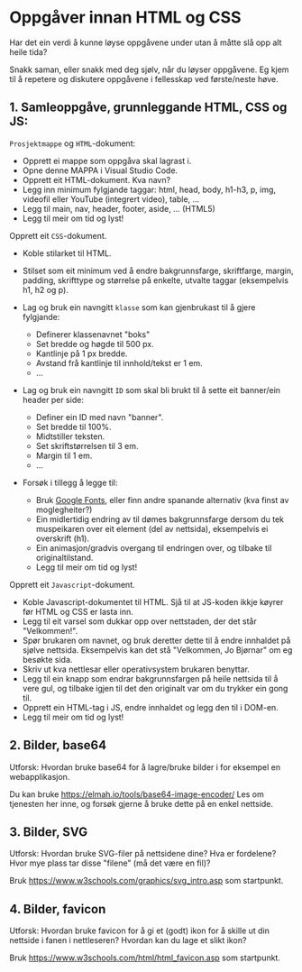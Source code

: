 # Oppgåver innan HTML og CSS

Har det ein verdi å kunne løyse oppgåvene under utan å måtte slå opp alt heile tida?
 
Snakk saman, eller snakk med deg sjølv, når du løyser oppgåvene. Eg kjem til å repetere og diskutere oppgåvene i fellesskap ved første/neste høve.

## 1. Samleoppgåve, grunnleggande HTML, CSS og JS:

`Prosjektmappe` og `HTML`-dokument:
- Opprett ei mappe som oppgåva skal lagrast i. 
- Opne denne MAPPA i Visual Studio Code.
- Opprett eit HTML-dokument. Kva navn?
- Legg inn minimum fylgjande taggar: html, head, body, h1-h3, p, img, videofil eller YouTube (integrert video), table, …
- Legg til main, nav, header, footer, aside, … (HTML5)
- Legg til meir om tid og lyst!

Opprett eit `CSS`-dokument.
- Koble stilarket til HTML.
- Stilset som eit minimum ved å endre bakgrunnsfarge, skriftfarge, margin, padding, skrifttype og størrelse på enkelte, utvalte taggar (eksempelvis h1, h2 og p).
- Lag og bruk ein navngitt `klasse` som kan gjenbrukast til å gjere fylgjande:
    - Definerer klassenavnet "boks" 
    - Set bredde og høgde til 500 px.
    - Kantlinje på 1 px bredde.
    - Avstand frå kantlinje til innhold/tekst er 1 em.
    - …
- Lag og bruk ein navngitt `ID` som skal bli brukt til å sette eit banner/ein header per side:
    - Definer ein ID med navn "banner".
    - Set bredde til 100%.
    - Midtstiller teksten.
    - Set skriftstørrelsen til 3 em.
    - Margin til 1 em.
    - …

- Forsøk i tillegg å legge til: 
    - Bruk [Google Fonts](https://fonts.google.com/), eller finn andre spanande alternativ (kva finst av moglegheiter?)
    - Ein midlertidig endring av til dømes bakgrunnsfarge dersom du tek muspeikaren over eit element (del av nettsida), eksempelvis ei overskrift (h1).
    - Ein animasjon/gradvis overgang til endringen over, og tilbake til originaltilstand.
    - Legg til meir om tid og lyst!

Opprett eit `Javascript`-dokument.
- Koble Javascript-dokumentet til HTML. Sjå til at JS-koden ikkje køyrer før HTML og CSS er lasta inn.
- Legg til eit varsel som dukkar opp over nettstaden, der det står "Velkommen!".
- Spør brukaren om navnet, og bruk deretter dette til å endre innhaldet på sjølve nettsida. Eksempelvis kan det stå "Velkommen, Jo Bjørnar" om eg besøkte sida.
- Skriv ut kva nettlesar eller operativsystem brukaren benyttar.
- Legg til ein knapp som endrar bakgrunnsfargen på heile nettsida til å vere gul, og tilbake igjen til det den originalt var om du trykker ein gong til.
- Opprett ein HTML-tag i JS, endre innhaldet og legg den til i DOM-en.
- Legg til meir om tid og lyst!

## 2. Bilder, base64
Utforsk: Hvordan bruke base64 for å lagre/bruke bilder i for eksempel en webapplikasjon. 

Du kan bruke https://elmah.io/tools/base64-image-encoder/ Les om tjenesten her inne, og forsøk gjerne å bruke dette på en enkel nettside.

## 3. Bilder, SVG
Utforsk: Hvordan bruke SVG-filer på nettsidene dine? Hva er fordelene? Hvor mye plass tar disse "filene" (må det være en fil)?

Bruk https://www.w3schools.com/graphics/svg_intro.asp som startpunkt.

## 4. Bilder, favicon
Utforsk: Hvordan bruke favicon for å gi et (godt) ikon for å skille ut din nettside i fanen i nettleseren? Hvordan kan du lage et slikt ikon?

Bruk https://www.w3schools.com/html/html_favicon.asp som startpunkt.